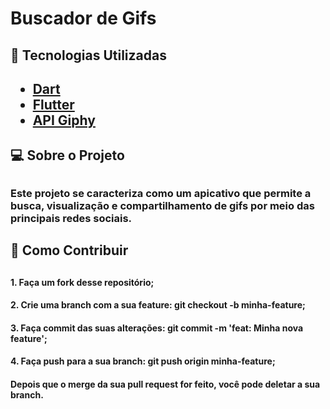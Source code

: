 # Buscador de Gifs

<h2>🔎 Tecnologias Utilizadas<h2>
<ul>
  <a href="https://dart.dev/get-dart"><li>Dart</li></a>
  <a href="https://flutter.dev/"><li>Flutter</li></a>
  <a href="#"><li>API Giphy</li></a>
</ul>

<h2>💻 Sobre o Projeto<h2>
 
<h3>Este projeto se caracteriza como um apicativo que permite a busca, visualização e compartilhamento de
    gifs por meio das principais redes sociais.

<h2>🚀 Como Contribuir<h2>
  <h4>1. Faça um fork desse repositório;
  <h4>2. Crie uma branch com a sua feature: git checkout -b minha-feature;
  <h4>3. Faça commit das suas alterações: git commit -m 'feat: Minha nova feature';
  <h4>4. Faça push para a sua branch: git push origin minha-feature;
  <h4>Depois que o merge da sua pull request for feito, você pode deletar a sua branch.
